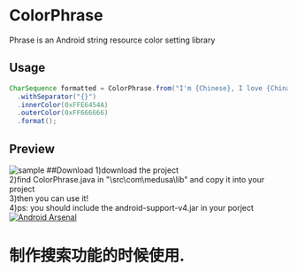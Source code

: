 # ColorPhrase
Phrase is an Android string resource color setting library 

## Usage
```java
CharSequence formatted = ColorPhrase.from("I'm {Chinese}, I love {China}")
  .withSeparator("{}")
  .innerColor(0xFFE6454A)
  .outerColor(0xFF666666)
  .format();
```
## Preview
![sample](https://github.com/THEONE10211024/ColorPhrase/blob/master/screenshot/Screenshot_2015-05-16-18-12-23.jpeg)
##Download
1)download the project    
2)find ColorPhrase.java in "\src\com\medusa\lib" and copy it into your project    
3)then you can use it!    
4)ps: you should include the android-support-v4.jar in your porject    
[![Android Arsenal](https://img.shields.io/badge/Android%20Arsenal-ColorPhrase-green.svg?style=flat)](https://android-arsenal.com/details/1/1915)
# 制作搜索功能的时候使用.
